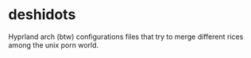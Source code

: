 # deshidots
Hyprland arch (btw) configurations files that try to merge different rices among the unix porn world.
